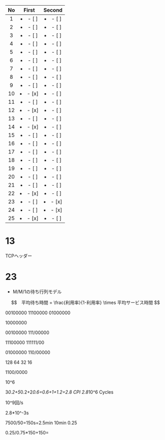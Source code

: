 | No  |      First      |     Second      |
| :-: | :-------------: | :-------------: |
|  1  | <li>- [ ] </li> | <li>- [ ] </li> |
|  2  | <li>- [ ] </li> | <li>- [ ] </li> |
|  3  | <li>- [ ] </li> | <li>- [ ] </li> |
|  4  | <li>- [ ] </li> | <li>- [ ] </li> |
|  5  | <li>- [ ] </li> | <li>- [ ] </li> |
|  6  | <li>- [ ] </li> | <li>- [ ] </li> |
|  7  | <li>- [ ] </li> | <li>- [ ] </li> |
|  8  | <li>- [ ] </li> | <li>- [ ] </li> |
|  9  | <li>- [ ] </li> | <li>- [ ] </li> |
| 10  | <li>- [x] </li> | <li>- [ ] </li> |
| 11  | <li>- [ ] </li> | <li>- [ ] </li> |
| 12  | <li>- [x] </li> | <li>- [ ] </li> |
| 13  | <li>- [ ] </li> | <li>- [ ] </li> |
| 14  | <li>- [x] </li> | <li>- [ ] </li> |
| 15  | <li>- [ ] </li> | <li>- [ ] </li> |
| 16  | <li>- [ ] </li> | <li>- [ ] </li> |
| 17  | <li>- [ ] </li> | <li>- [ ] </li> |
| 18  | <li>- [ ] </li> | <li>- [ ] </li> |
| 19  | <li>- [ ] </li> | <li>- [ ] </li> |
| 20  | <li>- [ ] </li> | <li>- [ ] </li> |
| 21  | <li>- [ ] </li> | <li>- [ ] </li> |
| 22  | <li>- [x] </li> | <li>- [ ] </li> |
| 23  | <li>- [ ] </li> | <li>- [x] </li> |
| 24  | <li>- [ ] </li> | <li>- [x] </li> |
| 25  | <li>- [x] </li> | <li>- [ ] </li> |

# 13

TCPヘッダー

# 23

- M/M/1の待ち行列モデル

$$　平均待ち時間 = \frac{利用率}{1-利用率} \times 平均サービス時間 $$

00100000
11100000
01000000

10000000

00100000
111/00000

11100000
111111/00

01000000
110/00000


128
64
32
16

1100/0000

10^6

3*0.2+5*0.2+2*0.6=0.6+1+1.2=2.8 CPI
2.8*10^6 Cycles

10^9回/s

2.8*10^-3s

7500/50=150s=2.5min
10min
0.25

0.25/0.75*150+150=